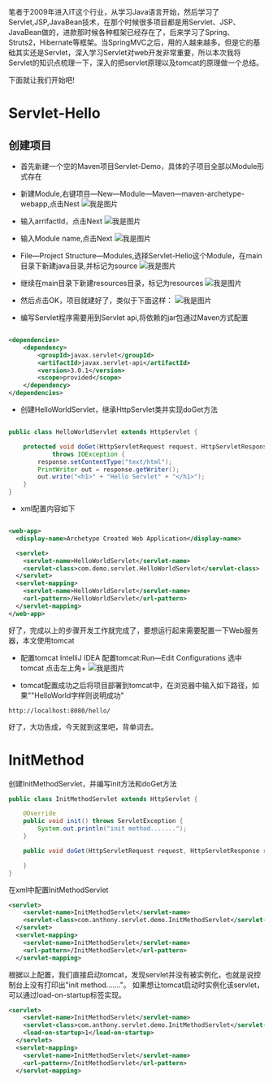 笔者于2009年进入IT这个行业，从学习Java语言开始，然后学习了Servlet,JSP,JavaBean技术，在那个时候很多项目都是用Servlet、JSP、JavaBean做的，进款那时候各种框架已经存在了，后来学习了Spring、Struts2，Hibernate等框架。当SpringMVC之后，用的人越来越多。但是它的基础其实还是Servlet，深入学习Servlet对web开发非常重要，所以本次我将Servlet的知识点梳理一下，深入的把servlet原理以及tomcat的原理做一个总结。

下面就让我们开始吧!
# Servlet-Hello

## 创建项目
* 首先新建一个空的Maven项目Servlet-Demo，具体的子项目全部以Module形式存在

* 新建Module,右键项目—New—Module—Maven—maven-archetype-webapp,点击Nest
![我是图片](./Servlet-Hello/src/main/resources/images/create-module01.png)

* 输入arrifactId，点击Next
![我是图片](./Servlet-Hello/src/main/resources/images/create-module02.png)


* 输入Module name,点击Next
![我是图片](./Servlet-Hello/src/main/resources/images/create-module03.png)

* File—Project Structure—Modules,选择Servlet-Hello这个Module，在main目录下新建java目录,并标记为source
![我是图片](./Servlet-Hello/src/main/resources/images/create-module04.png)

* 继续在main目录下新建resources目录，标记为resources
![我是图片](./Servlet-Hello/src/main/resources/images/create-module05.png)

* 然后点击OK，项目就建好了，类似于下面这样：
![我是图片](./Servlet-Hello/src/main/resources/images/project.png)

* 编写Servlet程序需要用到Servlet api,将依赖的jar包通过Maven方式配置

```xml

<dependencies>
    <dependency>
        <groupId>javax.servlet</groupId>
        <artifactId>javax.servlet-api</artifactId>
        <version>3.0.1</version>
        <scope>provided</scope>
    </dependency>
</dependencies>
```

* 创建HelloWorldServlet，继承HttpServlet类并实现doGet方法
```java

public class HelloWorldServlet extends HttpServlet {

    protected void doGet(HttpServletRequest request, HttpServletResponse response)
            throws IOException {
        response.setContentType("text/html");
        PrintWriter out = response.getWriter();
        out.write("<h1>" + "Hello Servlet" + "</h1>");
    }
}
```

* xml配置内容如下
```xml

<web-app>
  <display-name>Archetype Created Web Application</display-name>

  <servlet>
    <servlet-name>HelloWorldServlet</servlet-name>
    <servlet-class>com.demo.servlet.HelloWorldServlet</servlet-class>
  </servlet>
  <servlet-mapping>
    <servlet-name>HelloWorldServlet</servlet-name>
    <url-pattern>/HelloWorldServlet</url-pattern>
  </servlet-mapping>
</web-app>
```
好了，完成以上的步骤开发工作就完成了，要想运行起来需要配置一下Web服务器，本文使用tomcat


* 配置tomcat
IntelliJ IDEA 配置tomcat:Run—Edit Configurations 选中tomcat 点击左上角+
![我是图片](./Servlet-Hello/src/main/resources/images/add-tomcat.png)

* tomcat配置成功之后将项目部署到tomcat中，在浏览器中输入如下路径，如果""HelloWorld字样则说明成功"

```text
http://localhost:8080/hello/
```

好了，大功告成，今天就到这里吧，背单词去。

# InitMethod

创建InitMethodServlet，并编写init方法和doGet方法

```java
public class InitMethodServlet extends HttpServlet {

    @Override
    public void init() throws ServletException {
        System.out.println("init method.......");
    }

    public void doGet(HttpServletRequest request, HttpServletResponse response) throws ServletException, IOException {

    }
}
```

在xml中配置InitMethodServlet
```xml
<servlet>
    <servlet-name>InitMethodServlet</servlet-name>
    <servlet-class>com.anthony.servlet.demo.InitMethodServlet</servlet-class>
  </servlet>
  <servlet-mapping>
    <servlet-name>InitMethodServlet</servlet-name>
    <url-pattern>/InitMethodServlet</url-pattern>
  </servlet-mapping>
```

根据以上配置，我们直接启动tomcat，发现servlet并没有被实例化，也就是说控制台上没有打印出"init method......."。
如果想让tomcat启动时实例化该servlet，可以通过load-on-startup标签实现。

```xml
<servlet>
    <servlet-name>InitMethodServlet</servlet-name>
    <servlet-class>com.anthony.servlet.demo.InitMethodServlet</servlet-class>
    <load-on-startup>1</load-on-startup>
  </servlet>
  <servlet-mapping>
    <servlet-name>InitMethodServlet</servlet-name>
    <url-pattern>/InitMethodServlet</url-pattern>
  </servlet-mapping>
```



